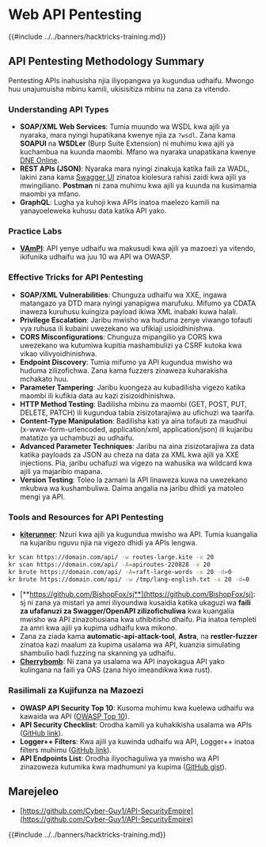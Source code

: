 # Web API Pentesting

{{#include ../../banners/hacktricks-training.md}}

## API Pentesting Methodology Summary

Pentesting APIs inahusisha njia iliyopangwa ya kugundua udhaifu. Mwongo huu unajumuisha mbinu kamili, ukisisitiza mbinu na zana za vitendo.

### **Understanding API Types**

- **SOAP/XML Web Services**: Tumia muundo wa WSDL kwa ajili ya nyaraka, mara nyingi hupatikana kwenye njia za `?wsdl`. Zana kama **SOAPUI** na **WSDLer** (Burp Suite Extension) ni muhimu kwa ajili ya kuchambua na kuunda maombi. Mfano wa nyaraka unapatikana kwenye [DNE Online](http://www.dneonline.com/calculator.asmx).
- **REST APIs (JSON)**: Nyaraka mara nyingi zinakuja katika faili za WADL, lakini zana kama [Swagger UI](https://swagger.io/tools/swagger-ui/) zinatoa kiolesura rahisi zaidi kwa ajili ya mwingiliano. **Postman** ni zana muhimu kwa ajili ya kuunda na kusimamia maombi ya mfano.
- **GraphQL**: Lugha ya kuhoji kwa APIs inatoa maelezo kamili na yanayoeleweka kuhusu data katika API yako.

### **Practice Labs**

- [**VAmPI**](https://github.com/erev0s/VAmPI): API yenye udhaifu wa makusudi kwa ajili ya mazoezi ya vitendo, ikifunika udhaifu wa juu 10 wa API wa OWASP.

### **Effective Tricks for API Pentesting**

- **SOAP/XML Vulnerabilities**: Chunguza udhaifu wa XXE, ingawa matangazo ya DTD mara nyingi yanapigwa marufuku. Mifumo ya CDATA inaweza kuruhusu kuingiza payload ikiwa XML inabaki kuwa halali.
- **Privilege Escalation**: Jaribu mwisho wa huduma zenye viwango tofauti vya ruhusa ili kubaini uwezekano wa ufikiaji usioidhinishwa.
- **CORS Misconfigurations**: Chunguza mipangilio ya CORS kwa uwezekano wa kutumiwa kupitia mashambulizi ya CSRF kutoka kwa vikao vilivyoidhinishwa.
- **Endpoint Discovery**: Tumia mifumo ya API kugundua mwisho wa huduma zilizofichwa. Zana kama fuzzers zinaweza kuharakisha mchakato huu.
- **Parameter Tampering**: Jaribu kuongeza au kubadilisha vigezo katika maombi ili kufikia data au kazi zisizoidhinishwa.
- **HTTP Method Testing**: Badilisha mbinu za maombi (GET, POST, PUT, DELETE, PATCH) ili kugundua tabia zisizotarajiwa au ufichuzi wa taarifa.
- **Content-Type Manipulation**: Badilisha kati ya aina tofauti za maudhui (x-www-form-urlencoded, application/xml, application/json) ili kujaribu matatizo ya uchambuzi au udhaifu.
- **Advanced Parameter Techniques**: Jaribu na aina zisizotarajiwa za data katika payloads za JSON au cheza na data za XML kwa ajili ya XXE injections. Pia, jaribu uchafuzi wa vigezo na wahusika wa wildcard kwa ajili ya majaribio mapana.
- **Version Testing**: Toleo la zamani la API linaweza kuwa na uwezekano mkubwa wa kushambuliwa. Daima angalia na jaribu dhidi ya matoleo mengi ya API.

### **Tools and Resources for API Pentesting**

- [**kiterunner**](https://github.com/assetnote/kiterunner): Nzuri kwa ajili ya kugundua mwisho wa API. Tumia kuangalia na kujaribu nguvu njia na vigezo dhidi ya APIs lengwa.
```bash
kr scan https://domain.com/api/ -w routes-large.kite -x 20
kr scan https://domain.com/api/ -A=apiroutes-220828 -x 20
kr brute https://domain.com/api/ -A=raft-large-words -x 20 -d=0
kr brute https://domain.com/api/ -w /tmp/lang-english.txt -x 20 -d=0
```
- [**https://github.com/BishopFox/sj**](https://github.com/BishopFox/sj): sj ni zana ya mistari ya amri iliyoundwa kusaidia katika ukaguzi wa **faili za ufafanuzi za Swagger/OpenAPI zilizofichuliwa** kwa kuangalia mwisho wa API zinazohusiana kwa uthibitisho dhaifu. Pia inatoa templeti za amri kwa ajili ya kupima udhaifu kwa mikono.
- Zana za ziada kama **automatic-api-attack-tool**, **Astra**, na **restler-fuzzer** zinatoa kazi maalum za kupima usalama wa API, kuanzia simulating shambulio hadi fuzzing na skanning ya udhaifu.
- [**Cherrybomb**](https://github.com/blst-security/cherrybomb): Ni zana ya usalama wa API inayokagua API yako kulingana na faili ya OAS (zana hiyo imeandikwa kwa rust).

### **Rasilimali za Kujifunza na Mazoezi**

- **OWASP API Security Top 10**: Kusoma muhimu kwa kuelewa udhaifu wa kawaida wa API ([OWASP Top 10](https://github.com/OWASP/API-Security/blob/master/2019/en/dist/owasp-api-security-top-10.pdf)).
- **API Security Checklist**: Orodha kamili ya kuhakikisha usalama wa APIs ([GitHub link](https://github.com/shieldfy/API-Security-Checklist)).
- **Logger++ Filters**: Kwa ajili ya kuwinda udhaifu wa API, Logger++ inatoa filters muhimu ([GitHub link](https://github.com/bnematzadeh/LoggerPlusPlus-API-Filters)).
- **API Endpoints List**: Orodha iliyochaguliwa ya mwisho wa API zinazoweza kutumika kwa madhumuni ya kupima ([GitHub gist](https://gist.github.com/yassineaboukir/8e12adefbd505ef704674ad6ad48743d)).

## Marejeleo

- [https://github.com/Cyber-Guy1/API-SecurityEmpire](https://github.com/Cyber-Guy1/API-SecurityEmpire)

{{#include ../../banners/hacktricks-training.md}}
